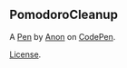 PomodoroCleanup
---------------


A [Pen](http://codepen.io/gphalen/pen/vgjMdV) by [Anon](http://codepen.io/gphalen) on [CodePen](http://codepen.io/).

[License](http://codepen.io/gphalen/pen/vgjMdV/license).